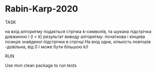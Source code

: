 # Rabin-Karp-2020

TASK

на вхід алгоритму подається стрічка k-символів, та шукана підстрічка довжиною l (l < k)
результат виводу алгоритму: початкова і кінцева позиція знайденої підстрічки в стрічці
На вхід одна, кількість повторів -довільна, від  0  і може бути більшою k/l

RUN

Use mvn clean package to run tests
